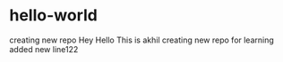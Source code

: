 # hello-world
creating new repo
Hey Hello 
This is akhil
creating new repo for learning
added new line122
